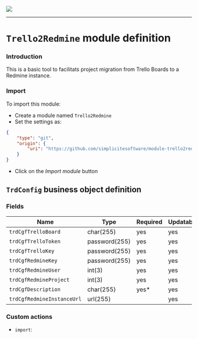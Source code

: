 <!--
 ___ _            _ _    _ _    __
/ __(_)_ __  _ __| (_)__(_) |_ /_/
\__ \ | '  \| '_ \ | / _| |  _/ -_)
|___/_|_|_|_| .__/_|_\__|_|\__\___|
            |_| 
-->
![](https://docs.simplicite.io//logos/logo250.png)
* * *

`Trello2Redmine` module definition
==================================

### Introduction

This is a basic tool to facilitats project migration from Trello Boards to a Redmine instance.

### Import

To import this module:

- Create a module named `Trello2Redmine`
- Set the settings as:

```json
{
	"type": "git",
	"origin": {
		"uri": "https://github.com/simplicitesoftware/module-trello2redmine.git"
	}
}
```

- Click on the _Import module_ button

`TrdConfig` business object definition
--------------------------------------



### Fields

| Name                                                         | Type                                     | Required | Updatable | Personal | Description                                                                      | 
| ------------------------------------------------------------ | ---------------------------------------- | -------- | --------- | -------- | -------------------------------------------------------------------------------- |
| `trdCgfTrelloBoard`                                          | char(255)                                | yes      | yes       |          | -                                                                                |
| `trdCgfTrelloToken`                                          | password(255)                            | yes      | yes       |          | -                                                                                |
| `trdCgfTrelloKey`                                            | password(255)                            | yes      | yes       |          | -                                                                                |
| `trdCgfRedmineKey`                                           | password(255)                            | yes      | yes       |          | -                                                                                |
| `trdCgfRedmineUser`                                          | int(3)                                   | yes      | yes       |          | -                                                                                |
| `trdCgfRedmineProject`                                       | int(3)                                   | yes      | yes       |          | -                                                                                |
| `trdCgfDescription`                                          | char(255)                                | yes*     | yes       |          | -                                                                                |
| `trdCgfRedmineInstanceUrl`                                   | url(255)                                 |          | yes       |          | -                                                                                |

### Custom actions

* `import`: 

